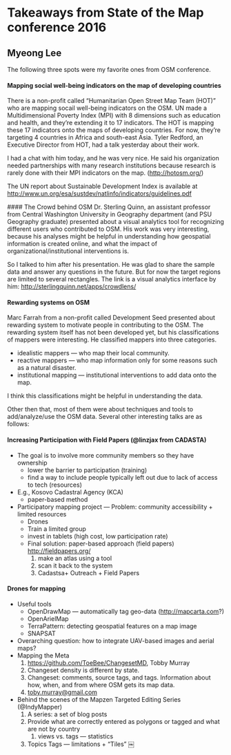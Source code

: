 Takeaways from State of the Map conference 2016
======
Myeong Lee
----

The following three spots were my favorite ones from OSM conference. 

#### Mapping social well-being indicators on the map of developing countries 
There is a non-profit called “Humanitarian Open Street Map Team (HOT)” who are mapping socail well-being indicators on the OSM. UN made a Multidimensional Poverty Index (MPI) with 8 dimensions such as education and health, and they’re extending it to 17 indicators. The HOT is mapping these 17 indicators onto the maps of developing countries. For now, they’re targeting 4 countries in Africa and south-east Asia.
Tyler Redford, an Executive Director from HOT, had a talk yesterday about their work. 

I had a chat with him today, and he was very nice. He said his organization needed partnerships with many research institutions because research is rarely done with their MPI indicators on the map.
(http://hotosm.org/)

The UN report about Sustainable Development Index is available at http://www.un.org/esa/sustdev/natlinfo/indicators/guidelines.pdf


#### The Crowd behind OSM
Dr. Sterling Quinn, an assistant professor from Central Washington University in Geography department (and PSU Geography graduate) presented about a visual analytics tool for recognizing different users who contributed to OSM. His work was very interesting, because his analyses might be helpful in understanding how geospatial information is created online, and what the impact of organizational/institutional interventions is. 

So I talked to him after his presentation. He was glad to share the sample data and answer any questions in the future. But for now the target regions are limited to several rectangles.
The link is a visual analytics interface by him: http://sterlingquinn.net/apps/crowdlens/


#### Rewarding systems on OSM 
Marc Farrah from a non-profit called Development Seed presented about rewarding system to motivate people in contributing to the OSM.
The rewarding system itself has not been developed yet, but his classifications of mappers were interesting. He classified mappers into three categories.

- idealistic mappers — who map their local community.
- reactive mappers — who map information only for some reasons such as a natural disaster. 
- institutional mapping — institutional interventions to add data onto the map.

I think this classifications might be helpful in understanding the data. 

Other then that, most of them were about techniques and tools to add/analyze/use the OSM data. Several other interesting talks are as follows: 

#### Increasing Participation with Field Papers (@linzjax from CADASTA)

- The goal is to involve more community members so they have ownership
	- lower the barrier to participation (training)
	- find a way to include people typically left out due to lack of access to tech (resources)
- E.g., Kosovo Cadastral Agency (KCA)
	- paper-based method
- Participatory mapping project — Problem: community accessibility + limited resources
	- Drones
	- Train a limited group
	- invest in tablets (high cost, low participation rate)
	- Final solution: paper-based approach (field papers) http://fieldpapers.org/
        1. make an atlas using a tool 
        2. scan it back to the system
        3. Cadastsa+ Outreach + Field Papers

        
#### Drones for mapping 
- Useful tools
	- OpenDrawMap — automatically tag geo-data (http://mapcarta.com?)
	- OpenArielMap
	- TerraPattern: detecting geospatial features on a map image
	- SNAPSAT
- Overarching question: how to integrate UAV-based images and aerial maps?
- Mapping the Meta
    1.  https://github.com/ToeBee/ChangesetMD, Tobby Murray
    2. Changeset density is different by state.
    3. Changeset: comments, source tags, and tags. Information about how, when, and from where OSM gets its map data.
    4. toby.murray@gmail.com
- Behind the scenes of the Mapzen Targeted Editing Series (@IndyMapper)
    1. A series: a set of blog posts
    2. Provide what are correctly entered as polygons or tagged and what are not by country
        1. views vs. tags — statistics
    3. Topics Tags — limitations + “Tiles”
￼


